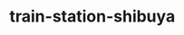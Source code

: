 <!-- generated by markdown-notes-tree -->

# train-station-shibuya

<!-- optional markdown-notes-tree directory description starts here -->

<!-- optional markdown-notes-tree directory description ends here -->


